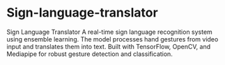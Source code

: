 # Sign-language-translator
Sign Language Translator A real-time sign language recognition system using ensemble learning. The model processes hand gestures from video input and translates them into text. Built with TensorFlow, OpenCV, and Mediapipe for robust gesture detection and classification.
